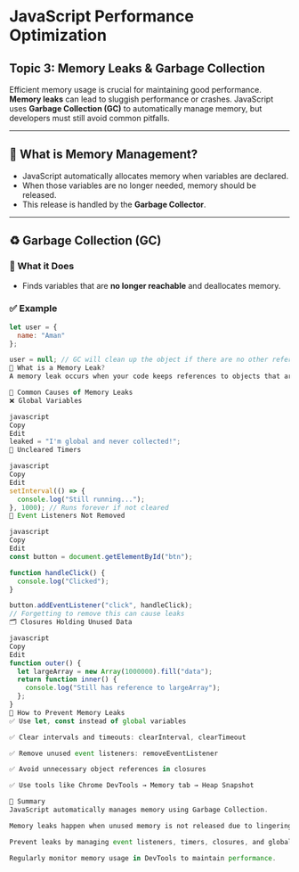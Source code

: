 # JavaScript Performance Optimization  

## Topic 3: Memory Leaks & Garbage Collection

Efficient memory usage is crucial for maintaining good performance. **Memory leaks** can lead to sluggish performance or crashes. JavaScript uses **Garbage Collection (GC)** to automatically manage memory, but developers must still avoid common pitfalls.

---

## 🧠 What is Memory Management?

- JavaScript automatically allocates memory when variables are declared.
- When those variables are no longer needed, memory should be released.
- This release is handled by the **Garbage Collector**.

---

## ♻️ Garbage Collection (GC)

### 🔹 What it Does

- Finds variables that are **no longer reachable** and deallocates memory.

### ✅ Example

```javascript
let user = {
  name: "Aman"
};

user = null; // GC will clean up the object if there are no other references.
🐛 What is a Memory Leak?
A memory leak occurs when your code keeps references to objects that are no longer needed, preventing GC from cleaning them up.

🚨 Common Causes of Memory Leaks
❌ Global Variables

javascript
Copy
Edit
leaked = "I'm global and never collected!";
🔁 Uncleared Timers

javascript
Copy
Edit
setInterval(() => {
  console.log("Still running...");
}, 1000); // Runs forever if not cleared
📌 Event Listeners Not Removed

javascript
Copy
Edit
const button = document.getElementById("btn");

function handleClick() {
  console.log("Clicked");
}

button.addEventListener("click", handleClick);
// Forgetting to remove this can cause leaks
🗂️ Closures Holding Unused Data

javascript
Copy
Edit
function outer() {
  let largeArray = new Array(1000000).fill("data");
  return function inner() {
    console.log("Still has reference to largeArray");
  };
}
🧹 How to Prevent Memory Leaks
✅ Use let, const instead of global variables

✅ Clear intervals and timeouts: clearInterval, clearTimeout

✅ Remove unused event listeners: removeEventListener

✅ Avoid unnecessary object references in closures

✅ Use tools like Chrome DevTools → Memory tab → Heap Snapshot

🧾 Summary
JavaScript automatically manages memory using Garbage Collection.

Memory leaks happen when unused memory is not released due to lingering references.

Prevent leaks by managing event listeners, timers, closures, and globals properly.

Regularly monitor memory usage in DevTools to maintain performance.
